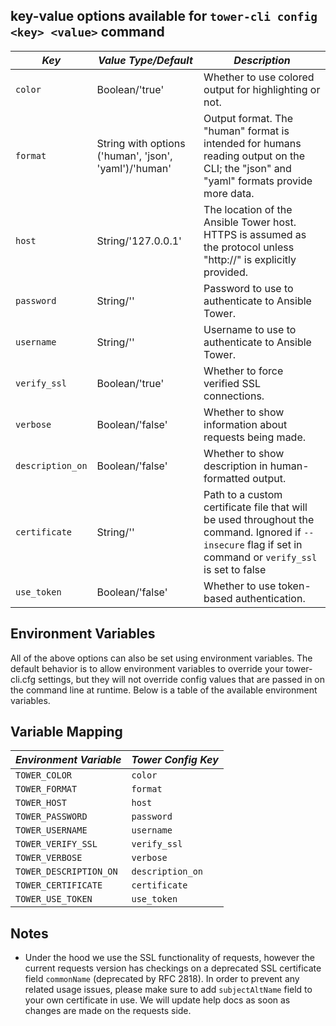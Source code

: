## key-value options available for `tower-cli config <key> <value>` command
| *Key*            | *Value Type/Default*                                  | *Description*                                                                                                                                              |
|------------------|-------------------------------------------------------|------------------------------------------------------------------------------------------------------------------------------------------------------------|
| `color`          | Boolean/'true'                                        | Whether to use colored output for highlighting or not.                                                                                                     |
| `format`         | String with options ('human', 'json', 'yaml')/'human' | Output format. The "human" format is intended for humans reading output on the CLI; the "json" and "yaml" formats provide more data.                       |
| `host`           | String/'127.0.0.1'                                    | The location of the Ansible Tower host. HTTPS is assumed as the protocol unless "http://" is explicitly provided.                                          |
| `password`       | String/''                                             | Password to use to authenticate to Ansible Tower.                                                                                                          |
| `username`       | String/''                                             | Username to use to authenticate to Ansible Tower.                                                                                                          |
| `verify_ssl`     | Boolean/'true'                                        | Whether to force verified SSL connections.                                                                                                                 |
| `verbose`        | Boolean/'false'                                       | Whether to show information about requests being made.                                                                                                     |
| `description_on` | Boolean/'false'                                       | Whether to show description in human-formatted output.                                                                                                     |
| `certificate`    | String/''                                             | Path to a custom certificate file that will be used throughout the command. Ignored if `--insecure` flag if set in command or `verify_ssl` is set to false |
| `use_token`      | Boolean/'false'                                       | Whether to use token-based authentication.                                                                                                                 |

## Environment Variables
All of the above options can also be set using environment variables. The default behavior is to allow environment variables to override your tower-cli.cfg settings, but they will not override config values that are passed in on the command line at runtime. Below is a table of the available environment variables.
## Variable Mapping
| *Environment Variable* | *Tower Config Key* |
|------------------------|--------------------|
| `TOWER_COLOR`          | `color`            |
| `TOWER_FORMAT`         | `format`           |
| `TOWER_HOST`           | `host`             |
| `TOWER_PASSWORD`       | `password`         |
| `TOWER_USERNAME`       | `username`         |
| `TOWER_VERIFY_SSL`     | `verify_ssl`       |
| `TOWER_VERBOSE`        | `verbose`          |
| `TOWER_DESCRIPTION_ON` | `description_on`   |
| `TOWER_CERTIFICATE`    | `certificate`      |
| `TOWER_USE_TOKEN`      | `use_token`        |

## Notes
* Under the hood we use the SSL functionality of requests, however the current requests version has checkings on a deprecated SSL certificate field `commonName` (deprecated by RFC 2818). In order to prevent any related usage issues, please make sure to add `subjectAltName` field to your own certificate in use. We will update help docs as soon as changes are made on the requests side.
